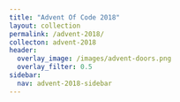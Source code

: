 ```yaml
---
title: "Advent Of Code 2018"
layout: collection
permalink: /advent-2018/
collecton: advent-2018
header:
  overlay_image: /images/advent-doors.png
  overlay_filter: 0.5
sidebar:
  nav: advent-2018-sidebar
---
```

